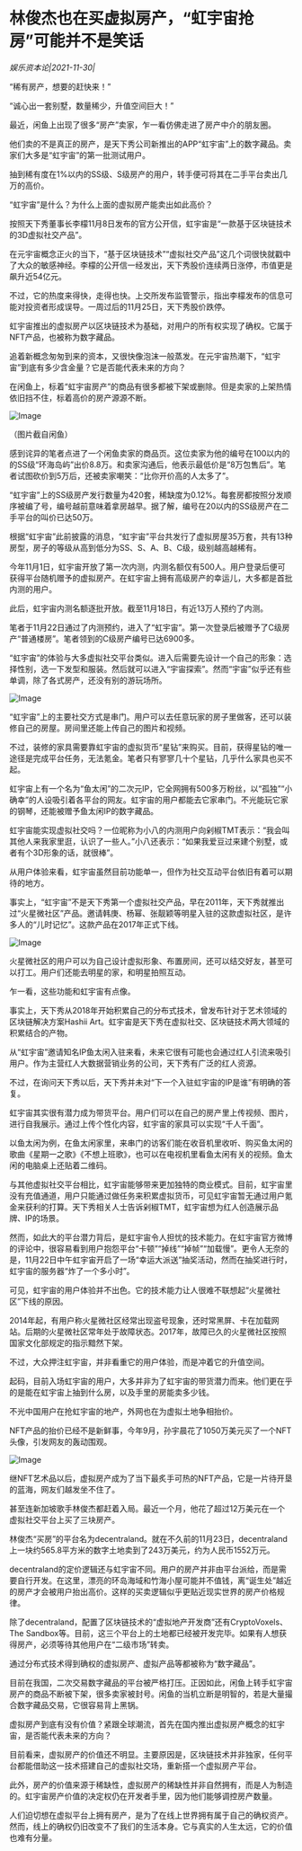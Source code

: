 # 林俊杰也在买虚拟房产，“虹宇宙抢房”可能并不是笑话

*娱乐资本论|2021-11-30|*

“稀有房产，想要的赶快来！”

“诚心出一套别墅，数量稀少，升值空间巨大！”

最近，闲鱼上出现了很多“房产”卖家，乍一看仿佛走进了房产中介的朋友圈。

他们卖的不是真正的房产，是天下秀公司新推出的APP“虹宇宙”上的数字藏品。卖家们大多是“虹宇宙”的第一批测试用户。

抽到稀有度在1%以内的SS级、S级房产的用户，转手便可将其在二手平台卖出几万的高价。

“虹宇宙”是什么？为什么上面的虚拟房产能卖出如此高价？

按照天下秀董事长李檬11月8日发布的官方公开信，虹宇宙是“一款基于区块链技术的3D虚拟社交产品”。

在元宇宙概念正火的当下，“基于区块链技术”“虚拟社交产品”这几个词很快就戳中了大众的敏感神经。李檬的公开信一经发出，天下秀股价连续两日涨停，市值更是飙升近54亿元。

不过，它的热度来得快，走得也快。上交所发布监管警示，指出李檬发布的信息可能对投资者形成误导。一周过后的11月25日，天下秀股价跌停。

虹宇宙推出的虚拟房产以区块链技术为基础，对用户的所有权实现了确权。它属于NFT产品，也被称为数字藏品。

追着新概念匆匆到来的资本，又很快像泡沫一般蒸发。在元宇宙热潮下，“虹宇宙”到底有多少含金量？它是否能代表未来的方向？

在闲鱼上，标着“虹宇宙房产”的商品有很多都被下架或删除。但是卖家的上架热情依旧挡不住，标着高价的房产源源不断。

![Image](https://p9.toutiaoimg.com/img/tos-cn-i-qvj2lq49k0/9ee86a5d74bc4fb2add033f2b0b5334b~tplv-tt-shrink:640:0.image)

（图片截自闲鱼）

感到诧异的笔者点进了一个闲鱼卖家的商品页。这位卖家为他的编号在100以内的的SS级“环海岛屿”出价8.8万。和卖家沟通后，他表示最低价是“8万包售后”。笔者试图砍价到5万后，还被卖家嘲笑：“比你开价高的人太多了”。

“虹宇宙”上的SS级房产发行数量为420套，稀缺度为0.12%。每套房都按照分发顺序被编了号，编号越前意味着拿房越早。据了解，编号在20以内的SS级房产在二手平台的叫价已达50万。

根据“虹宇宙”此前披露的消息，“虹宇宙”平台共发行了虚拟房屋35万套，共有13种房型，房子的等级从高到低分为SS、S、A、B、C级，级别越高越稀有。

今年11月1日，虹宇宙开放了第一次内测，内测名额仅有500人。用户登录后便可获得平台随机赠予的虚拟房产。在虹宇宙上拥有高级房产的幸运儿，大多都是首批内测的用户。

此后，虹宇宙内测名额逐批开放。截至11月18日，有近13万人预约了内测。

笔者于11月22日通过了内测预约，进入了“虹宇宙”。第一次登录后被赠予了C级房产“普通楼房”。笔者领到的C级房产编号已达6900多。

“虹宇宙”的体验与大多虚拟社交平台类似。进入后需要先设计一个自己的形象：选择性别，选一下发型和服装。然后就可以进入“宇宙探索”。然而“宇宙”似乎还有些单调，除了各式房产，还没有别的游玩场所。

![Image](https://p26.toutiaoimg.com/img/tos-cn-i-qvj2lq49k0/3362c214d6f249caa3d35c359e97af04~tplv-tt-shrink:640:0.image)

“虹宇宙”上的主要社交方式是串门。用户可以去任意玩家的房子里做客，还可以装修自己的房屋。房间里还能上传自己的图片和视频。

不过，装修的家具需要靠虹宇宙的虚拟货币“星钻”来购买。目前，获得星钻的唯一途径是完成平台任务，无法氪金。笔者只有寥寥几十个星钻，几乎什么家具也买不起。

虹宇宙上有一个名为“鱼太闲”的二次元IP，它全网拥有500多万粉丝，以“孤独”“小确幸”的人设吸引着各平台的网友。虹宇宙的用户都能去它家串门。不光能玩它家的钢琴，还能被赠予鱼太闲IP的数字藏品。

虹宇宙能实现虚拟社交吗？一位昵称为小八的内测用户向剁椒TMT表示：“我会叫其他人来我家里逛，认识了一些人。”小八还表示：“如果我爱豆过来建个别墅，或者有个3D形象的话，就很棒”。

从用户体验来看，虹宇宙虽然目前功能单一，但作为社交互动平台依旧有着可以期待的地方。

事实上，“虹宇宙”不是天下秀第一个虚拟社交产品，早在2011年，天下秀就推出过“火星微社区”产品。邀请韩庚、杨幂、张靓颖等明星入驻的这款虚拟社区，是许多人的“儿时记忆”。这款产品在2017年正式下线。

![Image](https://p6.toutiaoimg.com/img/tos-cn-i-qvj2lq49k0/b9ee0d62871946b182fa67a0c80766c8~tplv-tt-shrink:640:0.image)

火星微社区的用户可以为自己设计虚拟形象、布置房间，还可以结交好友，甚至可以打工。用户们还能去明星的家，和明星拍照互动。

乍一看，这些功能和虹宇宙有点像。

事实上，天下秀从2018年开始积累自己的分布式技术，曾发布针对于艺术领域的区块链解决方案Hashii Art。虹宇宙是天下秀在虚拟社交、区块链技术两大领域的积累结合的产物。

从“虹宇宙”邀请知名IP鱼太闲入驻来看，未来它很有可能也会通过红人引流来吸引用户。作为主营红人大数据营销业务的公司，天下秀有广泛的红人资源。

不过，在询问天下秀以后，天下秀并未对“下一个入驻虹宇宙的IP是谁”有明确的答复。

虹宇宙其实很有潜力成为带货平台。用户们可以在自己的房产里上传视频、图片，进行自我展示。通过上传个性化内容，虹宇宙的家具可以实现“千人千面”。

以鱼太闲为例，在鱼太闲家里，来串门的访客们能在收音机里收听、购买鱼太闲的歌曲《星期一之歌》《不想上班歌》，也可以在电视机里看鱼太闲有关的视频。鱼太闲的电脑桌上还贴着二维码。

与其他虚拟社交平台相比，虹宇宙能够带来更加独特的商业模式。目前，虹宇宙里没有充值通道，用户只能通过做任务来积累虚拟货币，可见虹宇宙暂无通过用户氪金来获利的打算。天下秀相关人士告诉剁椒TMT，虹宇宙想为红人创造展示品牌、IP的场景。

然而，如此大的平台潜力背后，是虹宇宙令人担忧的技术能力。在虹宇宙官方微博的评论中，很容易看到用户抱怨平台“卡顿”“掉线”“掉帧”“加载慢”。更令人无奈的是，11月22日中午虹宇宙开启了一场“幸运大派送”抽奖活动，然而在抽奖进行时，虹宇宙的服务器“炸了一个多小时”。

可见，虹宇宙的用户体验并不出色。它的技术能力让人很难不联想起“火星微社区”下线的原因。

2014年起，有用户称火星微社区经常出现盗号现象，还时常黑屏、卡在加载网站。后期的火星微社区常年处于故障状态。2017年，故障已久的火星微社区按照国家文化部规定的指示黯然下架。

不过，大众押注虹宇宙，并非看重它的用户体验，而是冲着它的升值空间。

起码，目前入场虹宇宙的用户，大多并非为了虹宇宙的带货潜力而来。他们更在乎的是能在虹宇宙上抽到什么房，以及手里的房能卖多少钱。

不光中国用户在抢虹宇宙的地产，外网也在为虚拟土地争相抬价。

NFT产品的抬价已经不是新鲜事，今年9月，孙宇晨花了1050万美元买了一个NFT头像，引发网友的轰动围观。

![Image](https://p9.toutiaoimg.com/img/tos-cn-i-qvj2lq49k0/03563cf154534c0f9f6388d18855bb02~tplv-tt-shrink:640:0.image)

继NFT艺术品以后，虚拟房产成为了当下最炙手可热的NFT产品，它是一片待开垦的蓝海，网友们越发坐不住了。

甚至连新加坡歌手林俊杰都赶着入局。最近一个月，他花了超过12万美元在一个虚拟社交平台上买了三块房产。

林俊杰“买房”的平台名为decentraland。就在不久前的11月23日，decentraland上一块约565.8平方米的数字土地卖到了243万美元，约为人民币1552万元。

decentraland的定价逻辑还与虹宇宙不同。用户的房产并非由平台派给，而是需要自行开发。在这里，漂亮的环岛海域和竹海小屋可能并不值钱，离“诞生处”越近的房产才会被用户抬出高价。这样的买卖逻辑似乎更贴近现实世界的房产价格规律。

除了decentraland，配置了区块链技术的“虚拟地产开发商”还有CryptoVoxels、The Sandbox等。目前，这三个平台上的土地都已经被开发完毕。如果有人想获得房产，必须等待其他用户在“二级市场”转卖。

通过分布式技术得到确权的虚拟房产、虚拟产品等都被称为“数字藏品”。

目前在我国，二次交易数字藏品的平台被严格打压。正因如此，闲鱼上转手虹宇宙房产的商品不断被下架，很多卖家被封号。闲鱼的当机立断是明智的，若是大量撮合数字藏品交易，它很容易背上黑锅。

虚拟房产到底有没有价值？紧跟全球潮流，首先在国内推出虚拟房产概念的虹宇宙，是否能代表未来的方向？

目前看来，虚拟房产的价值还不明显。主要原因是，区块链技术并非独家，任何平台都能借助这一技术搭建自己的虚拟社交场，重新搭一个虚拟房产平台。

此外，房产的价值来源于稀缺性，虚拟房产的稀缺性并非自然拥有，而是人为制造的。虹宇宙房产价值的决定权仍在开发者手里，因为他们能够调控房产数量。

人们迫切想在虚拟平台上拥有房产，是为了在线上世界拥有属于自己的确权资产。然而，线上的确权仍旧改变不了我们的生活本身。它与真实的人生太远，它的价值也难有分量。

